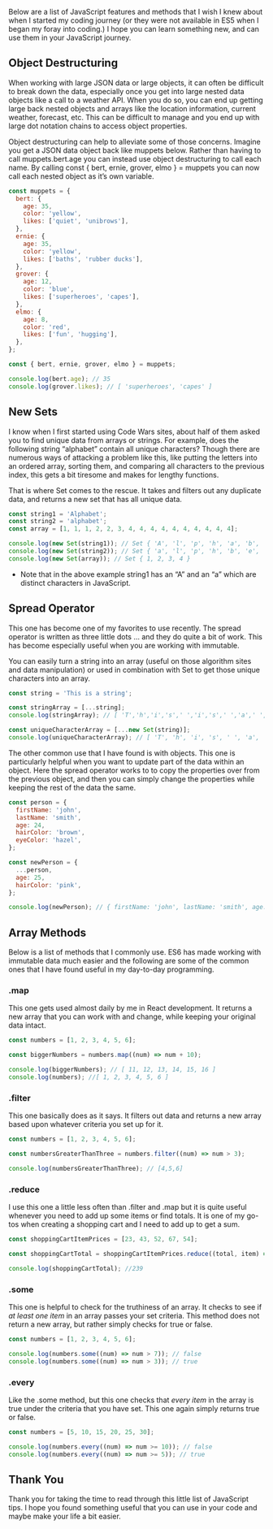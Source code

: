 Below are a list of JavaScript features and methods that I wish I knew about when I started my coding journey (or they were not available in ES5 when I began my foray into coding.) I hope you can learn something new, and can use them in your JavaScript journey.

## Object Destructuring

When working with large JSON data or large objects, it can often be difficult to break down the data, especially once you get into large nested data objects like a call to a weather API. When you do so, you can end up getting large back nested objects and arrays like the location information, current weather, forecast, etc. This can be difficult to manage and you end up with large dot notation chains to access object properties.

Object destructuring can help to alleviate some of those concerns. Imagine you get a JSON data object back like muppets below. Rather than having to call muppets.bert.age you can instead use object destructuring to call each name. By calling const { bert, ernie, grover, elmo } = muppets you can now call each nested object as it’s own variable.

```javascript
const muppets = {
  bert: {
    age: 35,
    color: 'yellow',
    likes: ['quiet', 'unibrows'],
  },
  ernie: {
    age: 35,
    color: 'yellow',
    likes: ['baths', 'rubber ducks'],
  },
  grover: {
    age: 12,
    color: 'blue',
    likes: ['superheroes', 'capes'],
  },
  elmo: {
    age: 8,
    color: 'red',
    likes: ['fun', 'hugging'],
  },
};

const { bert, ernie, grover, elmo } = muppets;

console.log(bert.age); // 35
console.log(grover.likes); // [ 'superheroes', 'capes' ]
```

## New Sets

I know when I first started using Code Wars sites, about half of them asked you to find unique data from arrays or strings. For example, does the following string “alphabet” contain all unique characters? Though there are numerous ways of attacking a problem like this, like putting the letters into an ordered array, sorting them, and comparing all characters to the previous index, this gets a bit tiresome and makes for lengthy functions.

That is where Set comes to the rescue. It takes and filters out any duplicate data, and returns a new set that has all unique data.

```javascript
const string1 = 'Alphabet';
const string2 = 'alphabet';
const array = [1, 1, 1, 2, 2, 3, 4, 4, 4, 4, 4, 4, 4, 4, 4, 4];

console.log(new Set(string1)); // Set { 'A', 'l', 'p', 'h', 'a', 'b', 'e', 't' }
console.log(new Set(string2)); // Set { 'a', 'l', 'p', 'h', 'b', 'e', 't' }
console.log(new Set(array)); // Set { 1, 2, 3, 4 }
```

- Note that in the above example string1 has an “A” and an “a” which are distinct characters in JavaScript.

## Spread Operator

This one has become one of my favorites to use recently. The spread operator is written as three little dots ... and they do quite a bit of work. This has become especially useful when you are working with immutable.

You can easily turn a string into an array (useful on those algorithm sites and data manipulation) or used in combination with Set to get those unique characters into an array.

```javascript
const string = 'This is a string';

const stringArray = [...string];
console.log(stringArray); // [ 'T','h','i','s',' ','i','s',' ','a',' ','s','t','r','i','n','g' ]

const uniqueCharacterArray = [...new Set(string)];
console.log(uniqueCharacterArray); // [ 'T', 'h', 'i', 's', ' ', 'a', 't', 'r', 'n', 'g' ]
```

The other common use that I have found is with objects. This one is particularly helpful when you want to update part of the data within an object. Here the spread operator works to to copy the properties over from the previous object, and then you can simply change the properties while keeping the rest of the data the same.

```javascript
const person = {
  firstName: 'john',
  lastName: 'smith',
  age: 24,
  hairColor: 'brown',
  eyeColor: 'hazel',
};

const newPerson = {
  ...person,
  age: 25,
  hairColor: 'pink',
};

console.log(newPerson); // { firstName: 'john', lastName: 'smith', age: 25, hairColor: 'pink', eyeColor: 'hazel' }
```

## Array Methods

Below is a list of methods that I commonly use. ES6 has made working with immutable data much easier and the following are some of the common ones that I have found useful in my day-to-day programming.

### .map

This one gets used almost daily by me in React development. It returns a new array that you can work with and change, while keeping your original data intact.

```javascript
const numbers = [1, 2, 3, 4, 5, 6];

const biggerNumbers = numbers.map((num) => num + 10);

console.log(biggerNumbers); // [ 11, 12, 13, 14, 15, 16 ]
console.log(numbers); //[ 1, 2, 3, 4, 5, 6 ]
```

### .filter

This one basically does as it says. It filters out data and returns a new array based upon whatever criteria you set up for it.

```javascript
const numbers = [1, 2, 3, 4, 5, 6];

const numbersGreaterThanThree = numbers.filter((num) => num > 3);

console.log(numbersGreaterThanThree); // [4,5,6]
```

### .reduce

I use this one a little less often than .filter and .map but it is quite useful whenever you need to add up some items or find totals. It is one of my go-tos when creating a shopping cart and I need to add up to get a sum.

```javascript
const shoppingCartItemPrices = [23, 43, 52, 67, 54];

const shoppingCartTotal = shoppingCartItemPrices.reduce((total, item) => total + item);

console.log(shoppingCartTotal); //239
```

### .some

This one is helpful to check for the truthiness of an array. It checks to see if _at least one item_ in an array passes your set criteria. This method does not return a new array, but rather simply checks for true or false.

```javascript
const numbers = [1, 2, 3, 4, 5, 6];

console.log(numbers.some((num) => num > 7)); // false
console.log(numbers.some((num) => num > 3)); // true
```

### .every

Like the .some method, but this one checks that _every item_ in the array is true under the criteria that you have set. This one again simply returns true or false.

```javascript
const numbers = [5, 10, 15, 20, 25, 30];

console.log(numbers.every((num) => num >= 10)); // false
console.log(numbers.every((num) => num >= 5)); // true
```

## Thank You

Thank you for taking the time to read through this little list of JavaScript tips. I hope you found something useful that you can use in your code and maybe make your life a bit easier.
